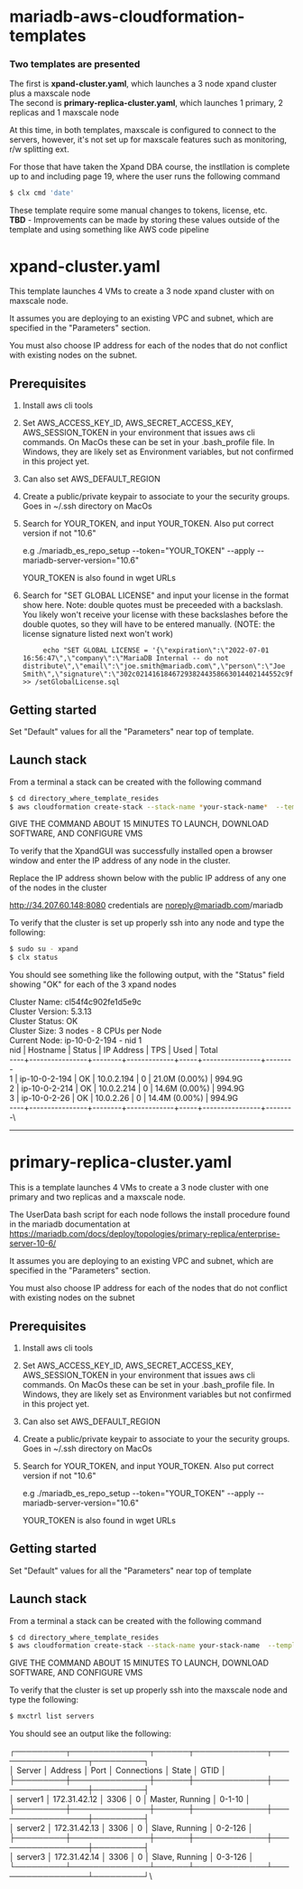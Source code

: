 # mariadb-aws-cloudformation-templates

### Two templates are presented

The first is **xpand-cluster.yaml**, which launches a 3 node xpand cluster plus a maxscale node\
The second is **primary-replica-cluster.yaml**, which launches 1 primary, 2 replicas and 1 maxscale node

At this time, in both templates, maxscale is configured to connect to the servers, however, it's not set up for maxscale features such as monitoring, r/w splitting ext.

For those that have taken the Xpand DBA course, the instllation is complete up to and including page 19, where the user runs the following command

```bash
$ clx cmd 'date'
```

These template require some manual changes to tokens, license, etc.\
**TBD** - Improvements can be made by storing these values outside of the template and using something like AWS code pipeline

# xpand-cluster.yaml

This template launches 4 VMs to create a 3 node xpand cluster with on maxscale node. 

It assumes you are deploying to an existing VPC and subnet, which are specified in the "Parameters" section.

You must also choose IP address for each of the nodes that do not conflict with existing nodes on the subnet.

## Prerequisites
1. Install aws cli tools
2. Set AWS_ACCESS_KEY_ID, AWS_SECRET_ACCESS_KEY, AWS_SESSION_TOKEN in your environment that issues aws cli commands. On MacOs these can be set in your .bash_profile file. In Windows, they are likely set as Environment variables, but not confirmed in this project yet.
3. Can also set AWS_DEFAULT_REGION
4. Create a public/private keypair to associate to your the security groups. Goes in ~/.ssh directory on MacOs
5. Search for YOUR_TOKEN, and input YOUR_TOKEN. Also put correct version if not "10.6"

      e.g       ./mariadb_es_repo_setup --token="YOUR_TOKEN" --apply --mariadb-server-version="10.6"

      YOUR_TOKEN is also found in wget URLs

6. Search for "SET GLOBAL LICENSE" and input your license in the format show here. Note: double quotes must be preceeded with a backslash. You likely won't receive your license with these backslashes before the double quotes, so they will have to be entered manually. (NOTE: the license signature listed next won't work)

            echo "SET GLOBAL LICENSE = '{\"expiration\":\"2022-07-01 16:56:47\",\"company\":\"MariaDB Internal -- do not distribute\",\"email\":\"joe.smith@mariadb.com\",\"person\":\"Joe Smith\",\"signature\":\"302c021416184672938244358663014402144552c9f8a7f6e914d682fd48d82928383020\"}';" >> /setGlobalLicense.sql

## Getting started
Set "Default"  values for all the  "Parameters" near top of template.

## Launch stack

From a terminal a stack can be created with the following command
```bash
$ cd directory_where_template_resides
$ aws cloudformation create-stack --stack-name *your-stack-name*  --template-body file://xpand-cluster.yaml
```
GIVE THE COMMAND ABOUT 15 MINUTES TO LAUNCH, DOWNLOAD SOFTWARE, AND CONFIGURE VMS

To verify that the XpandGUI was successfully installed open a browser window and enter the IP address of any node in the cluster.

Replace the IP address shown below with the public IP address of any one of the nodes in the cluster

http://34.207.60.148:8080 credentials are noreply@mariadb.com/mariadb

To verify that the cluster is set up properly ssh into any node and type the following:

```bash
$ sudo su - xpand
$ clx status
```
You should see something like the following output, with the "Status" field showing "OK" for each of the 3 xpand nodes

Cluster Name: cl54f4c902fe1d5e9c\
Cluster Version: 5.3.13\
Cluster Status: OK\
Cluster Size: 3 nodes - 8 CPUs per Node\
Current Node: ip-10-0-2-194 - nid 1\
nid | Hostname | Status | IP Address | TPS | Used | Total\
----+----------------+--------+-------------+-----+----------------+--------\
1 | ip-10-0-2-194 | OK | 10.0.2.194 | 0 | 21.0M (0.00%) | 994.9G\
2 | ip-10-0-2-214 | OK | 10.0.2.214 | 0 | 14.6M (0.00%) | 994.9G\
3 | ip-10-0-2-26  | OK | 10.0.2.26 | 0 | 14.4M (0.00%) | 994.9G\
----+----------------+--------+-------------+-----+----------------+--------\



---

# primary-replica-cluster.yaml

This is a template launches 4 VMs to create a 3 node cluster with one primary and two replicas and a maxscale node.

The UserData bash script for each node follows the install procedure found in the mariadb documentation at\
https://mariadb.com/docs/deploy/topologies/primary-replica/enterprise-server-10-6/

It assumes you are deploying to an existing VPC and subnet, which are specified in the "Parameters" section.

You must also choose IP address for each of the nodes that do not conflict with existing nodes on the subnet

## Prerequisites
1. Install aws cli tools
2. Set AWS_ACCESS_KEY_ID, AWS_SECRET_ACCESS_KEY, AWS_SESSION_TOKEN in your environment that issues aws cli commands. On MacOs these can be set in your .bash_profile file. In Windows, they are likely set as Environment variables but not confirmed in this project yet.
3. Can also set AWS_DEFAULT_REGION
4. Create a public/private keypair to associate to your the security groups. Goes in ~/.ssh directory on MacOs
5. Search for YOUR_TOKEN, and input YOUR_TOKEN. Also put correct version if not "10.6"

      e.g       ./mariadb_es_repo_setup --token="YOUR_TOKEN" --apply --mariadb-server-version="10.6"

      YOUR_TOKEN is also found in wget URLs


## Getting started
Set "Default"  values for all the  "Parameters" near top of template

## Launch stack

From a terminal a stack can be created with the following command
```bash
$ cd directory_where_template_resides
$ aws cloudformation create-stack --stack-name your-stack-name  --template-body file://primary-replica-cluster.yaml
```

GIVE THE COMMAND ABOUT 15 MINUTES TO LAUNCH, DOWNLOAD SOFTWARE, AND CONFIGURE VMS

To verify that the cluster is set up properly ssh into the maxscale node and type the following:

```bash
$ mxctrl list servers
```
You should see an output like the following:

┌─────────┬──────────────┬──────┬─────────────┬─────────────────┬─────────┐\
│ Server  │ Address      │ Port │ Connections │ State           │ GTID    │\
├─────────┼──────────────┼──────┼─────────────┼─────────────────┼─────────┤\
│ server1 │ 172.31.42.12 │ 3306 │ 0           │ Master, Running │ 0-1-10  │\
├─────────┼──────────────┼──────┼─────────────┼─────────────────┼─────────┤\
│ server2 │ 172.31.42.13 │ 3306 │ 0           │ Slave, Running  │ 0-2-126 │\
├─────────┼──────────────┼──────┼─────────────┼─────────────────┼─────────┤\
│ server3 │ 172.31.42.14 │ 3306 │ 0           │ Slave, Running  │ 0-3-126 │\
└─────────┴──────────────┴──────┴─────────────┴─────────────────┴─────────┘\

